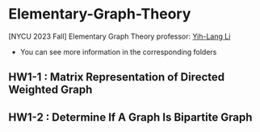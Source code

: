 # Elementary-Graph-Theory
[NYCU 2023 Fall] Elementary Graph Theory
professor: [Yih-Lang Li](https://www.cs.nycu.edu.tw/members/detail/ylli)

* You can see more information in the corresponding folders

## HW1-1 : Matrix Representation of Directed Weighted Graph
## HW1-2 : Determine If A Graph Is Bipartite Graph

